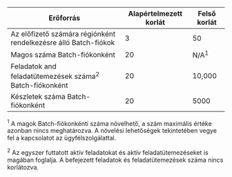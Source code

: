 | **Erőforrás** | **Alapértelmezett korlát** | **Felső korlát** |
| --- | --- | --- |
| Az előfizető számára régiónként rendelkezésre álló Batch-fiókok |3 |50 |
| Magos száma Batch-fiókonként |20 |N/A<sup>1</sup> |
| Feladatok and feladatütemezések száma<sup>2</sup> Batch-fiókonként |20 |10,000 |
| Készletek száma Batch-fiókonként |20 |5000 |

<sup>1</sup> A magok Batch-fiókonkénti száma növelhető, a szám maximális értéke azonban nincs meghatározva. A növelési lehetőségek tekintetében vegye fel a kapcsolatot az ügyfélszolgálattal.

<sup>2</sup> Az egyszer futtatott aktív feladatokat és aktív feladatütemezéseket is magában foglalja. A befejezett feladatok és feladatütemezések száma nincs korlátozva.


<!--HONumber=Feb17_HO2-->


